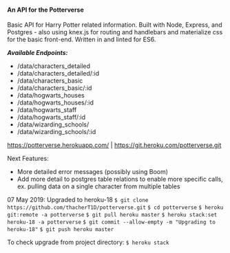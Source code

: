 #### An API for the Potterverse

Basic API for Harry Potter related information. Built with Node, Express, and Postgres - also using knex.js for routing and handlebars and materialize css for the basic front-end. Written in and linted for ES6.

  ***Available Endpoints:***
  - /data/characters_detailed
  - /data/characters_detailed/:id
  - /data/characters_basic
  - /data/characters_basic/:id
  - /data/hogwarts_houses
  - /data/hogwarts_houses/:id
  - /data/hogwarts_staff
  - /data/hogwarts_staff/:id
  - /data/wizarding_schools/
  - /data/wizarding_schools/:id

https://potterverse.herokuapp.com/ | https://git.heroku.com/potterverse.git


Next Features:
- More detailed error messages (possibly using Boom)
- Add more detail to postgres table relations to enable more specific calls, ex. pulling data on a single character from multiple tables


07 May 2019: Upgraded to heroku-18
`$ git clone https://github.com/thacherT1D/potterverse.git`
`$ cd potterverse`
`$ heroku git:remote -a potterverse`
`$ git pull heroku master`
`$ heroku stack:set heroku-18 -a potterverse`
`$ git commit --allow-empty -m "Upgrading to heroku-18"`
`$ git push heroku master`

To check upgrade from project directory: `$ heroku stack`
